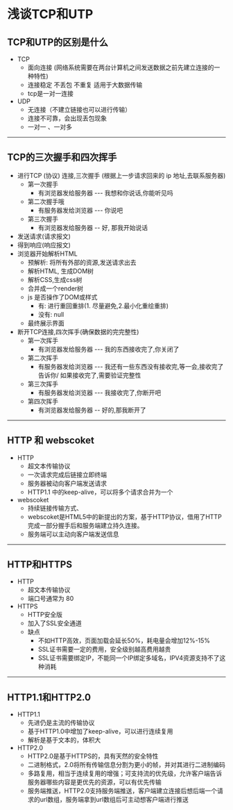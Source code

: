 # 浅谈TCP和UTP

## TCP和UTP的区别是什么

- TCP
  - 面向连接 (网络系统需要在两台计算机之间发送数据之前先建立连接的一种特性)
  - 连接稳定 不丢包 不重复 适用于大数据传输
  - tcp是一对一连接
- UDP
  - 无连接（不建立链接也可以进行传输）
  - 连接不可靠，会出现丢包现象
  - 一对一 、一对多



---

## TCP的三次握手和四次挥手

- 进行TCP (协议) 连接,三次握手 (根据上一步请求回来的 ip 地址,去联系服务器)
  - 第一次握手
    - 有浏览器发给服务器 --- 我想和你说话,你能听见吗
  - 第二次握手哦
    - 有服务器发给浏览器 --- 你说吧
  - 第三次握手
    - 有浏览器发给服务器 -- 好, 那我开始说话
- 发送请求(请求报文)
- 得到响应(响应报文)
- 浏览器开始解析HTML
  - 预解析: 将所有外部的资源,发送请求出去
  - 解析HTML, 生成DOM树
  - 解析CSS,生成css树
  - 合并成一个render树
  - js 是否操作了DOM或样式
    - 有: 进行重回重排(1. 尽量避免,2.最小化重绘重排)
    - 没有: null
  - 最终展示界面
- 断开TCP连接,四次挥手(确保数据的完完整性)
  - 第一次挥手
    - 有浏览器发给服务器 --- 我的东西接收完了,你关闭了
  - 第二次挥手
    - 有服务器发给浏览器 ---  我还有一些东西没有接收完,等一会,接收完了告诉你/ 如果接收完了,需要验证完整性
  - 第三次挥手
    - 有服务器发给浏览器 --- 我接收完了,你断开吧 
  - 第四次挥手
    - 有浏览器发给服务器 -- 好的,那我断开了

---

## HTTP 和 webscoket

- HTTP
  - 超文本传输协议
  - 一次请求完成后链接立即终端
  - 服务器被动向客户端发送请求
  - HTTP1.1 中的keep-alive，可以将多个请求合并为一个
- webscoket
  - 持续链接传输方式、
  - webscoket是HTML5中的新提出的方案，基于HTTP协议，借用了HTTP完成一部分握手后和服务端建立持久连接。
  - 服务端可以主动向客户端发送信息

----

## HTTP和HTTPS

- HTTP
  - 超文本传输协议
  - 端口号通常为 80
- HTTPS
  - HTTP安全版
  - 加入了SSL安全通道
  - 缺点
    - 不如HTTP高效，页面加载会延长50%，耗电量会增加12%-15%
    - SSL证书需要一定的费用，安全级别越高费用越贵
    - SSL证书需要绑定IP，不能同一个IP绑定多域名，IPV4资源支持不了这种消耗

---

## HTTP1.1和HTTP2.0

- HTTP1.1
  - 先进仍是主流的传输协议
  - 基于HTTP1.0中增加了keep-alive，可以进行连续复用
  - 解析是基于文本的，体积大
- HTTP2.0
  - HTTP2.0是基于HTTPS的，具有天然的安全特性
  - 二进制格式，2.0将所有传输信息分割为更小的帧，并对其进行二进制编码
  - 多路复用，相当于连续复用的增强；可支持流的优先级，允许客户端告诉服务器哪些内容是更优先的资源，可以有优先传输
  - 服务端推送，HTTP2.0支持服务端推送，客户端建立连接后想后端一个请求的url数组，服务端拿到url数组后可主动想客户端进行推送